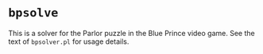 # `bpsolve`

This is a solver for the Parlor puzzle in the Blue Prince video game. See
the text of `bpsolver.pl` for usage details.
